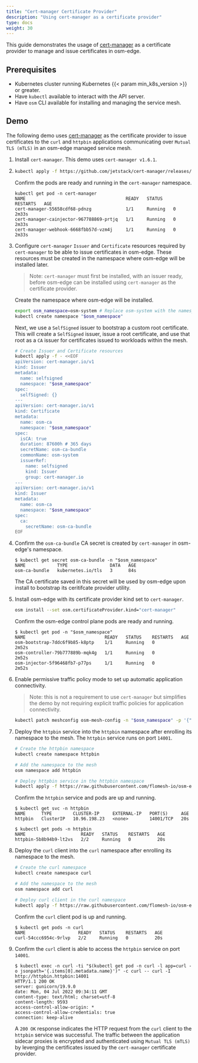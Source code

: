 ```yaml
---
title: "Cert-manager Certificate Provider"
description: "Using cert-manager as a certificate provider"
type: docs
weight: 30
---
```


This guide demonstrates the usage of [cert-manager][1] as a certificate provider to manage and issue certificates in osm-edge.

## Prerequisites

- Kubernetes cluster running Kubernetes {{< param min_k8s_version >}} or greater.
- Have `kubectl` available to interact with the API server.
- Have `osm` CLI available for installing and managing the service mesh.


## Demo

The following demo uses [cert-manager][1] as the certificate provider to issue certificates to the `curl` and `httpbin` applications communicating over `Mutual TLS (mTLS)` in an osm-edge managed service mesh.

1. Install `cert-manager`. This demo uses `cert-manager v1.6.1`.
2. 
    ```bash
    kubectl apply -f https://github.com/jetstack/cert-manager/releases/download/v1.6.1/cert-manager.yaml
    ```

    Confirm the pods are ready and running in the `cert-manager` namespace.

    ```console
    kubectl get pod -n cert-manager
    NAME                                      READY   STATUS    RESTARTS   AGE
    cert-manager-55658cdf68-pdnzg             1/1     Running   0          2m33s
    cert-manager-cainjector-967788869-prtjq   1/1     Running   0          2m33s
    cert-manager-webhook-6668fbb57d-vzm4j     1/1     Running   0          2m33s
    ```

3. Configure `cert-manager` `Issuer` and `Certificate` resources required by `cert-manager` to be able to issue certificates in osm-edge. These resources must be created in the namespace where osm-edge will be installed later.
    > Note: `cert-manager` must first be installed, with an issuer ready, before osm-edge can be installed using `cert-manager` as the certificate provider.

    Create the namespace where osm-edge will be installed.

    ```bash
    export osm_namespace=osm-system # Replace osm-system with the namespace where osm-edge is installed
    kubectl create namespace "$osm_namespace"
    ```

    Next, we use a `SelfSigned` issuer to bootstrap a custom root certificate. This will create a `SelfSigned` issuer, issue a root certificate, and use that root as a `CA` issuer for certificates issued to workloads within the mesh.

    ```bash
    # Create Issuer and Certificate resources
    kubectl apply -f - <<EOF
    apiVersion: cert-manager.io/v1
    kind: Issuer
    metadata:
      name: selfsigned
      namespace: "$osm_namespace"
    spec:
      selfSigned: {}
    ---
    apiVersion: cert-manager.io/v1
    kind: Certificate
    metadata:
      name: osm-ca
      namespace: "$osm_namespace"
    spec:
      isCA: true
      duration: 87600h # 365 days
      secretName: osm-ca-bundle
      commonName: osm-system
      issuerRef:
        name: selfsigned
        kind: Issuer
        group: cert-manager.io
    ---
    apiVersion: cert-manager.io/v1
    kind: Issuer
    metadata:
      name: osm-ca
      namespace: "$osm_namespace"
    spec:
      ca:
        secretName: osm-ca-bundle
    EOF
    ```

4. Confirm the `osm-ca-bundle` CA secret is created by `cert-manager` in osm-edge's namespace.
   
    ```console
    $ kubectl get secret osm-ca-bundle -n "$osm_namespace"
    NAME            TYPE                DATA   AGE
    osm-ca-bundle   kubernetes.io/tls   3      84s
    ```

    The CA certificate saved in this secret will be used by osm-edge upon install to bootstrap its ceritifcate provider utility.

5. Install osm-edge with its certificate provider kind set to `cert-manager`.
   
    ```bash
    osm install --set osm.certificateProvider.kind="cert-manager"
    ```

    Confirm the osm-edge control plane pods are ready and running.
    
    ```console
    $ kubectl get pod -n "$osm_namespace"
    NAME                              READY   STATUS    RESTARTS   AGE
    osm-bootstrap-7ddc6f9b85-k8ptp    1/1     Running   0          2m52s
    osm-controller-79b777889b-mqk4g   1/1     Running   0          2m52s
    osm-injector-5f96468fb7-p77ps     1/1     Running   0          2m52s
    ```

6. Enable permissive traffic policy mode to set up automatic application connectivity.
    > Note: this is not a requirement to use `cert-manager` but simplifies the demo by not requiring explicit traffic policies for application connectivity.

    ```bash
    kubectl patch meshconfig osm-mesh-config -n "$osm_namespace" -p '{"spec":{"traffic":{"enablePermissiveTrafficPolicyMode":true}}}'  --type=merge
    ```

7. Deploy the `httpbin` service into the `httpbin` namespace after enrolling its namespace to the mesh. The `httpbin` service runs on port `14001`.

    ```bash
    # Create the httpbin namespace
    kubectl create namespace httpbin

    # Add the namespace to the mesh
    osm namespace add httpbin

    # Deploy httpbin service in the httpbin namespace
    kubectl apply -f https://raw.githubusercontent.com/flomesh-io/osm-edge-docs/{{< param osm_branch >}}/manifests/samples/httpbin/httpbin.yaml -n httpbin
    ```

    Confirm the `httpbin` service and pods are up and running.

    ```console
    $ kubectl get svc -n httpbin
    NAME      TYPE        CLUSTER-IP     EXTERNAL-IP   PORT(S)     AGE
    httpbin   ClusterIP   10.96.198.23   <none>        14001/TCP   20s
    ```

    ```console
    $ kubectl get pods -n httpbin
    NAME                     READY   STATUS    RESTARTS   AGE
    httpbin-5b8b94b9-lt2vs   2/2     Running   0          20s
    ```

8. Deploy the `curl` client into the `curl` namespace after enrolling its namespace to the mesh.

    ```bash
    # Create the curl namespace
    kubectl create namespace curl

    # Add the namespace to the mesh
    osm namespace add curl

    # Deploy curl client in the curl namespace
    kubectl apply -f https://raw.githubusercontent.com/flomesh-io/osm-edge-docs/{{< param osm_branch >}}/manifests/samples/curl/curl.yaml -n curl
    ```

    Confirm the `curl` client pod is up and running.

    ```console
    $ kubectl get pods -n curl
    NAME                    READY   STATUS    RESTARTS   AGE
    curl-54ccc6954c-9rlvp   2/2     Running   0          20s
    ```

9.  Confirm the `curl` client is able to access the `httpbin` service on port `14001`.

    ```console
    $ kubectl exec -n curl -ti "$(kubectl get pod -n curl -l app=curl -o jsonpath='{.items[0].metadata.name}')" -c curl -- curl -I http://httpbin.httpbin:14001
    HTTP/1.1 200 OK
    server: gunicorn/19.9.0
    date: Mon, 04 Jul 2022 09:34:11 GMT
    content-type: text/html; charset=utf-8
    content-length: 9593
    access-control-allow-origin: *
    access-control-allow-credentials: true
    connection: keep-alive
    ```

    A `200 OK` response indicates the HTTP request from the `curl` client to the `httpbin` service was successful. The traffic between the application sidecar proxies is encrypted and authenticated using `Mutual TLS (mTLS)` by leverging the certificates issued by the `cert-manager` certificate provider.


[1]: https://cert-manager.io/
